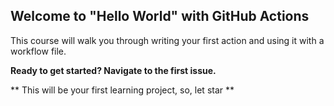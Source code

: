 ## Welcome to "Hello World" with GitHub Actions

This course will walk you through writing your first action and using it with a workflow file. 

**Ready to get started? Navigate to the first issue.**

** This will be your first learning project, so, let star **
